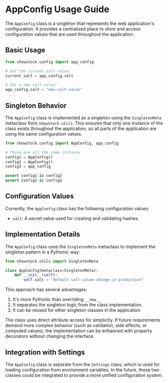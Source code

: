 # AppConfig Usage Guide

The `AppConfig` class is a singleton that represents the web application's configuration. It provides a centralized place to store and access configuration values that are used throughout the application.

## Basic Usage

```python
from showstock.config import app_config

# Get the current salt value
current_salt = app_config.salt

# Set a new salt value
app_config.salt = "new-salt-value"
```

## Singleton Behavior

The `AppConfig` class is implemented as a singleton using the `SingletonMeta` metaclass from `showstock.utils`. This ensures that only one instance of the class exists throughout the application, so all parts of the application are using the same configuration values.

```python
from showstock.config import AppConfig, app_config

# These are all the same instance
config1 = AppConfig()
config2 = AppConfig()
config3 = app_config

assert config1 is config2
assert config2 is config3
```

## Configuration Values

Currently, the `AppConfig` class has the following configuration values:

- `salt`: A secret value used for creating and validating hashes.

## Implementation Details

The `AppConfig` class uses the `SingletonMeta` metaclass to implement the singleton pattern in a Pythonic way:

```python
from showstock.utils import SingletonMeta

class AppConfig(metaclass=SingletonMeta):
    def __init__(self):
        self.salt = "default-salt-value-change-in-production"
```

This approach has several advantages:
1. It's more Pythonic than overriding `__new__`
2. It separates the singleton logic from the class implementation
3. It can be reused for other singleton classes in the application

The class uses direct attribute access for simplicity. If future requirements demand more complex behavior (such as validation, side effects, or computed values), the implementation can be enhanced with property decorators without changing the interface.

## Integration with Settings

The `AppConfig` class is separate from the `Settings` class, which is used for loading configuration from environment variables. In the future, these two classes could be integrated to provide a more unified configuration system.
